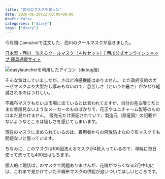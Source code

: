 ```yaml
---
title: "西川のマスクを買った"
date: 2020-06-20T22:00:00+09:00
draft: false
categories: ["diary"]
tags: ["diary"]
---
```


今月頭にamazonで注文した、西川のクールマスクが届きました。

[日本製・西川　洗えるクールマスク（４枚セット）| 西川公式オンラインショップ 寝具通販サイト](https://shop.nishikawa1566.com/shop/g/gPZ90009022B/)

![easylauncherを利用したアイコン（debug版）](/note/image/buy-nishikawa-mask/001.jpg)

そんな気はしていましたが、さほど冷感機能はありません。
ただ政府支給のガーゼマスクより大型だし厚みもないので、息苦しさ（というか暑さ）がかなり軽減されるのはうれしい。

不織布マスクもだいぶ市場に出ているとは言われてますが、自分の見る限りだとまだ普段見ないようなメーカーのものばかりで、花王やユニチャーム製等のものはまだ見かけません。
販売元だけ表記されていて、製造元（原産国）の記載がないようなところは怪しさを感じてしまいます。

現在のマスクに求められているのは、着用者からの飛散防止なので布マスクでも問題ないと思っています。

ちなみに、このマスクは100回洗えるマスクが4枚入っているので、単純に毎日使って洗っても400日はもちます。

個人的に現状はこのマスクで問題ありませんが、花粉がつらくなる2月中旬には、これまで見かけていた不織布マスクの供給が追いついてほしいところです。

